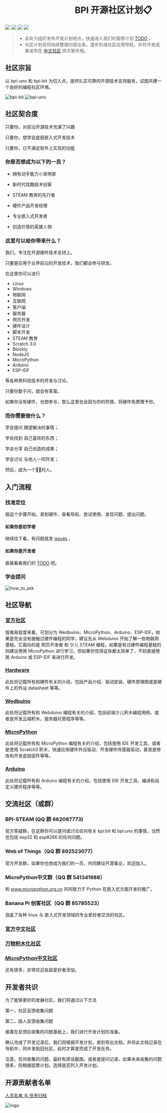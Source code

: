 
# &emsp;&emsp;&emsp;&emsp;&emsp;&emsp;&emsp;&emsp;BPI 开源社区计划📋

![](https://img.shields.io/badge/open%20source-bananpi-brightgreen.svg)
![](https://img.shields.io/badge/support-webduino-blue.svg)
![](https://img.shields.io/badge/support-micropyhton-ff69b4.svg)
![](https://img.shields.io/badge/support-arduino-orange.svg)

> - 此处为组织发布开发计划地点，快速进入我们的面壁计划 [TODO](todo.md) 。
> - 社区计划会将陆续整理内容出来，逐步形成社区应用导航，并将开发成果发布在 [中文社区](https://forum.banana-pi.org.cn/c/bpi-bit) 供大家所用。

## 社区宗旨

以 bpi-uno 和 bpi-bit 为切入点，提供扎实可靠的开源技术支持服务，试图共建一个良好的编程社区环境。

![bpi-bit](readme/bit.jpg) ![bpi-uno](readme/uno.jpg)

## 社区契合度

只要你，对前沿开源技术充满了兴趣

只要你，想学会底层嵌入式开发技术

只要你，已不满足软件上实现的功能

### 你是否想成为以下的一员？

- 拥有动手能力小发明家

- 新时代炫酷技术创客

- STEAM 教育的先行者

- 硬件产品开发经理

- 专业嵌入式开发者

- 创造价值的英雄人物

### 这里可以给你带来什么？

我们，专注在开源硬件技术支持上。

只要是应用于业界前沿的开发技术，我们都会参与研发。

在这里你可以进行

- Linux
- Windows
- 物联网
- 互联网
- 客户端
- 服务器
- 网页开发
- 硬件设计
- 脚本开发
- STEAM 教育
- Scratch 3.0
- Blockly
- NodeJS
- MicroPython
- Arduino
- ESP-IDF

等各种黑科技技术的开发与讨论。

只要你勤于问，就会有答案。

如果你没有硬件，也想参与，那么这里也会因为你的热情，将硬件免费赠予你。

### 而你需要做什么？

学会提问 期望解决的事情；

学会找到 自己喜欢的东西；

学会分享 自己创造的成果；

学会讨论 与他人一同开发；

然后，成为一个🐂🍺的人。

## 入门流程

### 找准定位

按这个步骤开始，拿到硬件、查看导航、尝试使用、发现问题、提出问题。

#### 如果你是初学者

继续往下看，有问题就发 [issues](https://github.com/BPI-STEAM/bpi-bit-development/issues) 。

#### 如果你是开发者

直接看看我们的 [TODO](todo.md) 吧。

### 学会提问

![how_to_ask](readme/how_to_ask.jpg)

## 社区导航

### [官方社区](https://forum.banana-pi.org.cn/c/bpi-bit)

按难易程度来看，可划分为 Wedbuino、MicroPython、Arduino、ESP-IDF，如果是完全没有接触过硬件编程的同学，建议先从 Webduino 开始了解一些物联网基础，它面向的是 网页开发者 和 少儿 STEAM 编程，如果是有过硬件编程基础的则建议使用 MicroPython 进行学习，但如果你觉得这些都太简单了，不妨直接使用 Arduino 或 ESP-IDF 来进行开发。

### [Hardware](https://github.com/BPI-STEAM/BPI-BIT-Hardware)

此处将记载所有和硬件有关的介绍，包括产品介绍、驱动安装、硬件原理图或是硬件上的外设 datasheet 等等。

### [Wedbuino](https://github.com/BPI-STEAM/BPI-BIT-Webduino)

此处将记载所有和 Webduino 编程有关的介绍，包括前端少儿积木编程用例、或者是开发云端积木，服务器托管程序等等。

### [MicroPython](https://github.com/BPI-STEAM/BPI-BIT-MicroPython)

此处将记载所有和 MicroPython 编程有关的介绍，包括使用 IDE 开发工具、或者是使用 Scratch3 积木，快速应用硬件外设驱动、开发硬件传感器驱动，甚至是修改和开发底层固件等等。

### [Arduino](https://github.com/BPI-STEAM/BPI-BIT-Arduino)

此处将记载所有和 Arduino 编程有关的介绍，包括使用 IDE 开发工具、编译和自定义硬件程序等等。

## 交流社区（或群）

### BPI-STEAM (QQ 群 662087773)

官方答疑群，在这群你可以提问或讨论任何有关 bpi:bit 和 bpi:uno 的事情，当然也包括 esp32 和 esp8266 的任何问题。

### Web of Things（QQ 群 892523077）

官方开发群，如果你也想成为我们的一员，共同建设开源事业，欢迎加入。

### MicroPython中文群（QQ 群 541341988）

和 www.micropython.org.cn 共同致力于 Python 在嵌入式方面开发的推广。

### Banana Pi 创客社区（QQ 群 85785523）

涵盖了各种 linux 与 嵌入式开发领域的专业爱好者交流的社区。

### [官方中文社区](https://forum.banana-pi.org.cn/c/bpi-bit)

### [万物积木化社区](https://forums.codelab.club/)

### [MicroPython中文社区](https://www.micropython.org.cn)

还有很多，非常欢迎各路爱好者添加。

## 开发者共识

为了能够更好的发展社区，我们将通过以下方法

第一，社区反馈收集问题

第二，路人反馈收集问题

接着在反馈后收集的问题基础上，我们进行开发计划的准备。

确认完成了开发记录后，我们将根据开发计划，直到导出文档，并将此文档记录在导航中，同步发贴回社区，此时才算是完成了开发任务。

注意，任何收集的问题，最好有原话截图，或者是提问记录，如果未来收集的问题很多，则根据投票计划，选择是否列入开发计划。

## 开源贡献者名单

[人员名单 与 任务归档](member_list.md)

![logo](readme/logo.png)

